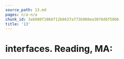 ```yaml
---
source_path: 13.md
pages: n/a-n/a
chunk_id: 3e6980f2066f12b6637a773b960ea3076d6f50bb
title: '13'
---
```

# interfaces. Reading, MA:
